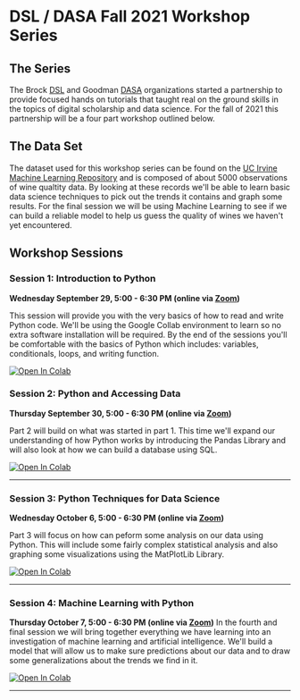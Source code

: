 # DSL / DASA Fall 2021 Workshop Series


## The Series



The Brock [DSL](https://brocku.ca/library/dsl) and Goodman [DASA](https://www.goodmandasa.com/) organizations started a partnership to provide focused hands on tutorials that taught real on the ground skills in the topics of digital scholarship and data science. For the fall of 2021 this partnership will be a four part workshop outlined below.





## The Data Set



The dataset used for this workshop series can be found on the [UC Irvine Machine Learning Repository](https://archive-beta.ics.uci.edu/ml/datasets/186) and is composed of about 5000 observations of wine qualtity data. By looking at these records we'll be able to learn basic data science techniques to pick out the trends it contains and graph some results. For the final session we will be using Machine Learning to see if we can build a reliable model to help us guess the quality of wines we haven't yet encountered.






## Workshop Sessions


### Session 1: Introduction to Python

**Wednesday September 29, 5:00 - 6:30 PM (online via [Zoom](https://us02web.zoom.us/j/86316927632?pwd=c2tVYmR4VDRWTlZSZnVZeDN3cmdLZz09))**  

This session will provide you with the very basics of how to read and write Python code. We'll be using the Google Collab environment to learn so no extra software installation will be required. By the end of the sessions you'll be comfortable with the basics of Python which includes: variables, conditionals, loops, and writing function.

[![Open In Colab](https://colab.research.google.com/assets/colab-badge.svg)](https://colab.research.google.com/github/BrockDSL/DASA_2021_Python_Collaboration/blob/master/IntroPythonSept29.ipynb)


### Session 2: Python and Accessing Data

**Thursday September 30, 5:00 - 6:30 PM (online via [Zoom](https://us02web.zoom.us/j/85847146113?pwd=WEdBZi8yY0dOTzRiNFFsYks2U0JBUT09))**

Part 2 will build on what was started in part 1. This time we'll expand our understanding of how Python works by introducing the Pandas Library and will also look at how we can build a database using SQL.

[![Open In Colab](https://colab.research.google.com/assets/colab-badge.svg)](https://colab.research.google.com/github/BrockDSL/DASA_2021_Python_Collaboration/blob/master/Python2Sept30.ipynb)

----

### Session 3: Python Techniques for Data Science

**Wednesday October 6, 5:00 - 6:30 PM (online via [Zoom](https://us02web.zoom.us/j/85153756750?pwd=RmFiaGxtQnprTEFISXdoSXdWZERqZz09))**

Part 3 will focus on how can peform some analysis on our data using Python. This will include some fairly complex statistical analysis and also graphing some visualizations using the MatPlotLib Library.


[![Open In Colab](https://colab.research.google.com/assets/colab-badge.svg)](https://colab.research.google.com/github/BrockDSL/DASA_2021_Python_Collaboration/blob/master/PythonOct64.ipynb)

----

### Session 4: Machine Learning with Python

**Thursday October 7, 5:00 - 6:30 PM (online via [Zoom](https://us02web.zoom.us/j/81973732112?pwd=Tm8rcFh3S2pWSXFtcFlrc1FRclhiUT09))**
In the fourth and final session we will bring together everything we have learning into an investigation of machine learning and artificial intelligence. We'll build a model that will allow us to make sure predictions about our data and to draw some generalizations about the trends we find in it.

[![Open In Colab](https://colab.research.google.com/assets/colab-badge.svg)](https://colab.research.google.com/github/BrockDSL/DASA_2021_Python_Collaboration/blob/master/PythonOct7.ipynb)

----
